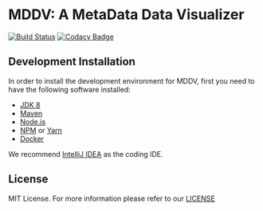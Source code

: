 # MDDV: A MetaData Data Visualizer

[![Build Status](https://travis-ci.org/prulloac/mddv.svg?branch=master)](https://travis-ci.org/prulloac/mddv) [![Codacy Badge](https://api.codacy.com/project/badge/Grade/d1f880de9dd8444287771b9d3d406b73)](https://app.codacy.com/app/pablo.ulloac/mddv?utm_source=github.com&utm_medium=referral&utm_content=prulloac/mddv&utm_campaign=badger)

## Development Installation

In order to install the development environment for MDDV, first you need to have the following software installed:

* [JDK 8](http://www.oracle.com/technetwork/java/javase/downloads/jdk8-downloads-2133151.html)
* [Maven](https://maven.apache.org/download.cgi)
* [Node.js](https://nodejs.org/en/)
* [NPM](https://www.npmjs.com/get-npm) or [Yarn](https://yarnpkg.com/en/docs/install)
* [Docker](https://www.docker.com/get-docker)

We recommend [IntelliJ IDEA](https://www.jetbrains.com/idea/download/) as the coding IDE.

## License

MIT License. For more information please refer to our [LICENSE](https://github.com/prulloac/mddv/blob/master/LICENSE)
